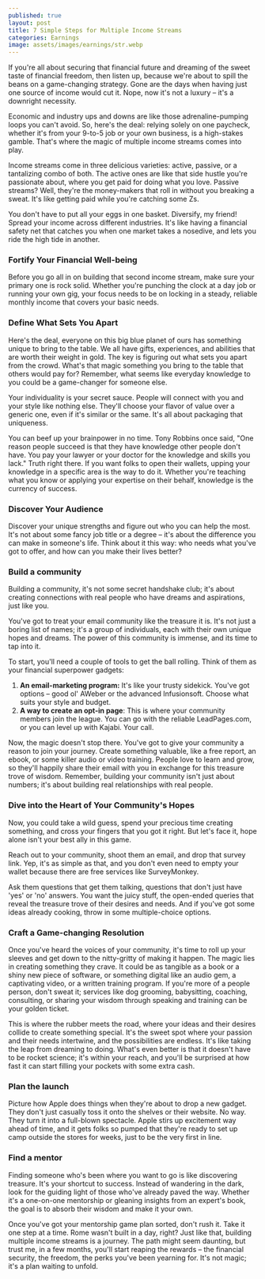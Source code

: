 ```yaml
---
published: true
layout: post
title: 7 Simple Steps for Multiple Income Streams
categories: Earnings
image: assets/images/earnings/str.webp
---
```


If you're all about securing that financial future and dreaming of the sweet taste of financial freedom, then listen up, because we're about to spill the beans on a game-changing strategy. Gone are the days when having just one source of income would cut it. Nope, now it's not a luxury – it's a downright necessity.

Economic and industry ups and downs are like those adrenaline-pumping loops you can't avoid. So, here's the deal: relying solely on one paycheck, whether it's from your 9-to-5 job or your own business, is a high-stakes gamble. That's where the magic of multiple income streams comes into play.

Income streams come in three delicious varieties: active, passive, or a tantalizing combo of both. The active ones are like that side hustle you're passionate about, where you get paid for doing what you love. Passive streams? Well, they're the money-makers that roll in without you breaking a sweat. It's like getting paid while you're catching some Zs.

You don't have to put all your eggs in one basket. Diversify, my friend! Spread your income across different industries. It's like having a financial safety net that catches you when one market takes a nosedive, and lets you ride the high tide in another.

### Fortify Your Financial Well-being
Before you go all in on building that second income stream, make sure your primary one is rock solid. Whether you're punching the clock at a day job or running your own gig, your focus needs to be on locking in a steady, reliable monthly income that covers your basic needs.

### Define What Sets You Apart
Here's the deal, everyone on this big blue planet of ours has something unique to bring to the table. We all have gifts, experiences, and abilities that are worth their weight in gold. The key is figuring out what sets you apart from the crowd. What's that magic something you bring to the table that others would pay for? Remember, what seems like everyday knowledge to you could be a game-changer for someone else.

Your individuality is your secret sauce. People will connect with you and your style like nothing else. They'll choose your flavor of value over a generic one, even if it's similar or the same. It's all about packaging that uniqueness.

You can beef up your brainpower in no time. Tony Robbins once said, "One reason people succeed is that they have knowledge other people don't have. You pay your lawyer or your doctor for the knowledge and skills you lack." Truth right there. If you want folks to open their wallets, upping your knowledge in a specific area is the way to do it. Whether you're teaching what you know or applying your expertise on their behalf, knowledge is the currency of success.

### Discover Your Audience
Discover your unique strengths and figure out who you can help the most. It's not about some fancy job title or a degree – it's about the difference you can make in someone's life. Think about it this way: who needs what you've got to offer, and how can you make their lives better?

### Build a community
Building a community, it's not some secret handshake club; it's about creating connections with real people who have dreams and aspirations, just like you.

You've got to treat your email community like the treasure it is. It's not just a boring list of names; it's a group of individuals, each with their own unique hopes and dreams. The power of this community is immense, and its time to tap into it.

To start, you'll need a couple of tools to get the ball rolling. Think of them as your financial superpower gadgets:

1.	**An email-marketing program:** It's like your trusty sidekick. You've got options – good ol' AWeber or the advanced Infusionsoft. Choose what suits your style and budget.
2.	**A way to create an opt-in page**: This is where your community members join the league. You can go with the reliable LeadPages.com, or you can level up with Kajabi. Your call.

Now, the magic doesn't stop there. You've got to give your community a reason to join your journey. Create something valuable, like a free report, an ebook, or some killer audio or video training. People love to learn and grow, so they'll happily share their email with you in exchange for this treasure trove of wisdom.
Remember, building your community isn't just about numbers; it's about building real relationships with real people.

### Dive into the Heart of Your Community's Hopes
Now, you could take a wild guess, spend your precious time creating something, and cross your fingers that you got it right. But let's face it, hope alone isn't your best ally in this game.

Reach out to your community, shoot them an email, and drop that survey link. Yep, it's as simple as that, and you don't even need to empty your wallet because there are free services like SurveyMonkey.

Ask them questions that get them talking, questions that don't just have 'yes' or 'no' answers. You want the juicy stuff, the open-ended queries that reveal the treasure trove of their desires and needs. And if you've got some ideas already cooking, throw in some multiple-choice options.

### Craft a Game-changing Resolution
Once you've heard the voices of your community, it's time to roll up your sleeves and get down to the nitty-gritty of making it happen. The magic lies in creating something they crave. It could be as tangible as a book or a shiny new piece of software, or something digital like an audio gem, a captivating video, or a written training program. If you're more of a people person, don't sweat it; services like dog grooming, babysitting, coaching, consulting, or sharing your wisdom through speaking and training can be your golden ticket.

This is where the rubber meets the road, where your ideas and their desires collide to create something special. It's the sweet spot where your passion and their needs intertwine, and the possibilities are endless. It's like taking the leap from dreaming to doing. What's even better is that it doesn't have to be rocket science; it's within your reach, and you'll be surprised at how fast it can start filling your pockets with some extra cash.

### Plan the launch
Picture how Apple does things when they're about to drop a new gadget. They don't just casually toss it onto the shelves or their website. No way. They turn it into a full-blown spectacle. Apple stirs up excitement way ahead of time, and it gets folks so pumped that they're ready to set up camp outside the stores for weeks, just to be the very first in line.

### Find a mentor
Finding someone who's been where you want to go is like discovering treasure. It's your shortcut to success. Instead of wandering in the dark, look for the guiding light of those who've already paved the way. Whether it's a one-on-one mentorship or gleaning insights from an expert's book, the goal is to absorb their wisdom and make it your own.

Once you've got your mentorship game plan sorted, don't rush it. Take it one step at a time. Rome wasn't built in a day, right? Just like that, building multiple income streams is a journey. The path might seem daunting, but trust me, in a few months, you'll start reaping the rewards – the financial security, the freedom, the perks you've been yearning for. It's not magic; it's a plan waiting to unfold.
